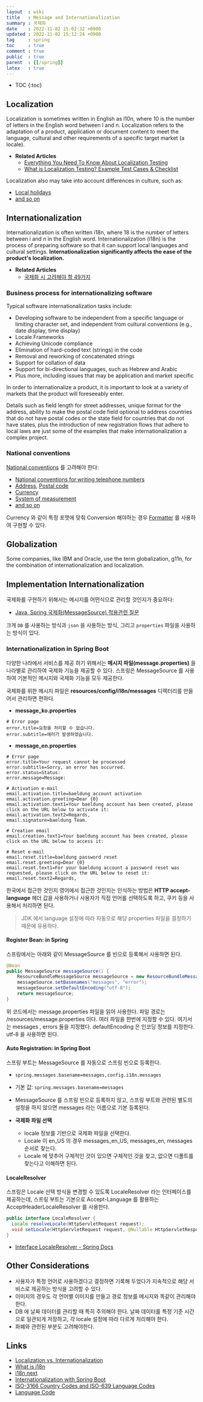 ```yaml
---
layout  : wiki
title   : Message and Internationalization 
summary : 국제화
date    : 2022-11-02 15:02:32 +0900
updated : 2022-11-02 15:12:24 +0900
tag     : spring
toc     : true
comment : true
public  : true
parent  : [[/spring]]
latex   : true
---
```

* TOC
{:toc}

## Localization

Localization is sometimes written in English as l10n, where 10 is the number of letters in the English word between l and n. 
Localization refers to the adaptation of a product, application or document content to meet the language, cultural and other requirements of a specific target market (a locale).

- __Related Articles__
  - [Everything You Need To Know About Localization Testing](https://thesolitarywriter.com/2016/06/everything-localization-testing.html/)
  - [What is Localization Testing? Example Test Cases & Checklist](https://www.guru99.com/localization-testing.html)

Localization also may take into account differences in culture, such as:
- [Local holidays](https://en.wikipedia.org/wiki/Personal_name)
- [and so on](https://en.wikipedia.org/wiki/Internationalization_and_localization)

## Internationalization

Internationalization is often written i18n, where 18 is the number of letters between i and n in the English word. 
Internationalization (i18n) is the process of preparing software so that it can support local languages and cultural settings. __Internationalization significantly affects the ease of the product's localization.__

- __Related Articles__
  - [국제화 시 고려해야 할 49가지](https://www.abctech.software/2012/09/19/i18n-49/)

### Business process for internationalizing software

Typical software internationalization tasks include:

- Developing software to be independent from a specific language or limiting character set, and independent from cultural conventions (e.g., date display, time display)
- Locale Frameworks 
- Achieving Unicode compliance 
- Elimination of hard-coded text (strings) in the code 
- Removal and reworking of concatenated strings 
- Support for collation of data 
- Support for bi-directional languages, such as Hebrew and Arabic 
- Plus more, including issues that may be application and market specific

In order to internationalize a product, it is important to look at a variety of markets that the product will foreseeably enter.

Details such as field length for street addresses, unique format for the address, ability to make the postal code field optional to address countries that do not have postal codes or the state field for countries that do not have states, plus the introduction of new registration flows that adhere to local laws are just some of the examples that make internationalization a complex project.

### National conventions

[National conventions](https://en.wikipedia.org/wiki/Internationalization_and_localization) 를 고려해야 한다:
- [National conventions for writing telephone numbers](https://en.wikipedia.org/wiki/National_conventions_for_writing_telephone_numbers)
- [Address](https://en.wikipedia.org/wiki/Address#Mailing_address_format_by_country), [Postal code](https://en.wikipedia.org/wiki/Postal_code)
- [Currency](https://en.wikipedia.org/wiki/Currency)
- [System of measurement](https://en.wikipedia.org/wiki/System_of_measurement)
- [and so on](https://en.wikipedia.org/wiki/Internationalization_and_localization)

Currency 와 같이 특정 포맷에 맞춰 Conversion 해야하는 경우 [Formatter](https://baekjungho.github.io/wiki/spring/spring-converter/#formatter) 를 사용하여 구현할 수 있다.

## Globalization

Some companies, like IBM and Oracle, use the term globalization, g11n, for the combination of internationalization and localization.

## Implementation Internationalization 

국제화를 구현하기 위해서는 메시지를 어떤식으로 관리할 것인지가 중요하다:
- [Java, Spring 국제화(MessageSource) 적용관련 질문](https://www.slipp.net/questions/530)

크게 `DB` 를 사용하는 방식과 `json` 을 사용하는 방식, 그리고 `properties` 파일을 사용하는 방식이 있다.

### Internationalization in Spring Boot

다양한 나라에서 서비스를 제공 하기 위해서는 __메시지 파일(message.properties)__ 을 나라별로 관리하여 국제화 기능을 제공할 수 있다. 스프링은 MessageSource 를 사용하여 기본적인 메시지와 국제화 기능을 모두 제공한다.

국제화를 위한 메시지 파일은 __resources/config/i18n/messages__ 디렉터리를 만들어서 관리하면 편하다.

- __message_ko.properties__

```properties
# Error page
error.title=요청을 처리할 수 없습니다.
error.subtitle=에러가 발생하였습니다.
```

- __message_en.properties__

```properties
# Error page
error.title=Your request cannot be processed
error.subtitle=Sorry, an error has occurred.
error.status=Status:
error.message=Message:

# Activation e-mail
email.activation.title=baeldung account activation
email.activation.greeting=Dear {0}
email.activation.text1=Your baeldung account has been created, please click on the URL below to activate it:
email.activation.text2=Regards,
email.signature=baeldung Team.

# Creation email
email.creation.text1=Your baeldung account has been created, please click on the URL below to access it:

# Reset e-mail
email.reset.title=baeldung password reset
email.reset.greeting=Dear {0}
email.reset.text1=For your baeldung account a password reset was requested, please click on the URL below to reset it:
email.reset.text2=Regards,
```

한국에서 접근한 것인지 영어에서 접근한 것인지는 인식하는 방법은 __HTTP accept-language__ 헤더 값을 사용하거나 사용자가 직접 언어를 선택하도록 하고, 쿠키 등을 사용해서 처리하면 된다.

> JDK 에서 language 설정에 따라 자동으로 해당 properties 파일을 결정하기 때문에 유용하다.

#### Register Bean: in Spring

스프링에서는 아래와 같이 MessageSource 를 빈으로 등록해서 사용하면 된다.

```java
@Bean
public MessageSource messageSource() {
	ResourceBundleMessageSource messageSource = new ResourceBundleMessageSource();
	messageSource.setBasenames("messages", "error"); 
	messageSource.setDefaultEncoding("utf-8");
	return messageSource;
}
```

위 코드에서는 message.properties 파일을 읽어 사용한다. 파일 경로는 /resources/message.properties 이다. 여러 파일을 한번에 지정할 수 있다. 여기서는 messages , errors 둘을 지정했다. defaultEncoding 은 인코딩 정보를 지정한다. utf-8 을 사용하면 된다.

#### Auto Registration: in Spring Boot

스프링 부트는 MessageSource 를 자동으로 스프링 빈으로 등록한다.

- `spring.messages.basename=messages,config.i18n.messages`
- 기본 값: `spring.messages.basename=messages`
- MessageSource 를 스프링 빈으로 등록하지 않고, 스프링 부트와 관련된 별도의 설정을 하지 않으면 messages 라는 이름으로 기본 등록된다.

- __국제화 파일 선택__
  - locale 정보를 기반으로 국제화 파일을 선택한다. 
  - Locale 이 en_US 의 경우 messages_en_US, messages_en, messages 순서로 찾는다. 
  - Locale 에 맞추어 구체적인 것이 있으면 구체적인 것을 찾고, 없으면 디폴트를 찾는다고 이해하면 된다.

#### LocaleResolver

스프링은 Locale 선택 방식을 변경할 수 있도록 LocaleResolver 라는 인터페이스를 제공하는데, 스프링 부트는 기본으로 Accept-Language 를 활용하는 AcceptHeaderLocaleResolver 를 사용한다.

```java
public interface LocaleResolver {
  Locale resolveLocale(HttpServletRequest request);
  void setLocale(HttpServletRequest request, @Nullable HttpServletResponse response, @Nullable Locale locale);
}
```

- [Interface LocaleResolver - Spring Docs](https://docs.spring.io/spring-framework/docs/current/javadoc-api/org/springframework/web/servlet/LocaleResolver.html)

## Other Considerations

- 사용자가 특정 언어로 사용하겠다고 결정하면 기록해 두었다가 지속적으로 해당 서비스로 제공하는 방식을 고려할 수 있다.
- 이미지의 경우도 각 언어별 이미지를 만들고 경로 정보를 메시지와 똑같이 관리해야 한다. 
- DB 에 날짜 데이터를 관리할 때 특히 주의해야 한다. 날짜 데이터를 특정 기준 시간으로 일관되게 저장하고, 각 locale 설정에 따라 다르게 처리해야 한다. 
- 화폐와 관련된 부분도 고려해야한다.

## Links

- [Localization vs. Internationalization](https://web.archive.org/web/20160403134943/http://www.w3.org/International/questions/qa-i18n/)
- [What is i18n](https://lingoport.com/what-is-i18n/)
- [i18n next](https://www.i18next.com/)
- [Internationalization with Spring Boot](https://springframework.guru/internationalization-with-spring-boot/)
- [ISO-3166 Country Codes and ISO-639 Language Codes](https://docs.oracle.com/cd/E13214_01/wli/docs92/xref/xqisocodes.html)
- [Language Code](http://www.lingoes.net/en/translator/langcode.htm)